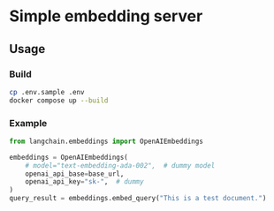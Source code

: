 # Simple embedding server
## Usage
### Build
```bash
cp .env.sample .env
docker compose up --build
```

### Example
```python
from langchain.embeddings import OpenAIEmbeddings

embeddings = OpenAIEmbeddings(
    # model="text-embedding-ada-002",  # dummy model
    openai_api_base=base_url,
    openai_api_key="sk-",  # dummy
)
query_result = embeddings.embed_query("This is a test document.")
```
